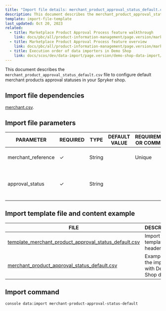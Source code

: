 ```yaml
---
title: "Import file details: merchant_product_approval_status_default.csv"
description: This document describes the merchant_product_approval_status_default.csv file to configure default merchant products approval statuses in your Spryker shop.
template: import-file-template
last_updated: Oct 20, 2023
related:
  - title: Marketplace Product Approval Process feature walkthrough
    link: docs/pbc/all/product-information-management/page.version/marketplace/marketplace-product-approval-process-feature-overview.html
  - title: Marketplace Product Approval Process feature overview
    link: docs/pbc/all/product-information-management/page.version/marketplace/marketplace-product-approval-process-feature-overview.html
  - title: Execution order of data importers in Demo Shop
    link: docs/scos/dev/data-import/page.version/demo-shop-data-import/execution-order-of-data-importers-in-demo-shop.html
---
```


This document describes the `merchant_product_approval_status_default.csv` file to configure default merchant products approval statuses in your Spryker shop.

## Import file dependencies

[merchant.csv](/docs/pbc/all/merchant-management/{{site.version}}/marketplace/import-and-export-data/import-file-details-merchant.csv.html).


## Import file parameters

| PARAMETER      | REQUIRED | TYPE | DEFAULT VALUE | REQUIREMENTS OR COMMENTS  | DESCRIPTION                               |
| ------------- | ---------- | ------ | ----------- | ------------------- | ------------------------------------ |
| merchant_reference | &check;             | String   |                   | Unique                        | Identifier of the merchant in the system.     |
| approval_status               | &check;             | String     |                   |  | Default approval status for the merchant products.               |


## Import template file and content example

| FILE     | DESCRIPTION    |
| -------------------------- | -------------------------- |
| [template_merchant_product_approval_status_default.csv](https://spryker.s3.eu-central-1.amazonaws.com/docs/Developer+Guide/Back-End/Data+Manipulation/Data+Ingestion/Data+Import/Data+Import+Categories/Marketplace+setup/template_merchant_product_approval_status_default.csv) | Import file template with headers only.         |
| [merchant_product_approval_status_default.csv](https://spryker.s3.eu-central-1.amazonaws.com/docs/Developer+Guide/Back-End/Data+Manipulation/Data+Ingestion/Data+Import/Data+Import+Categories/Marketplace+setup/merchant_product_approval_status_default.csv) | Example of the import file with Demo Shop data. |

## Import command

```bash
console data:import merchant-product-approval-status-default
```
